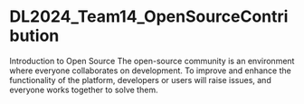# DL2024_Team14_OpenSourceContribution
Introduction to Open Source
The open-source community is an environment where everyone collaborates on development.
To improve and enhance the functionality of the platform, developers or users will raise issues, and everyone works together to solve them.
